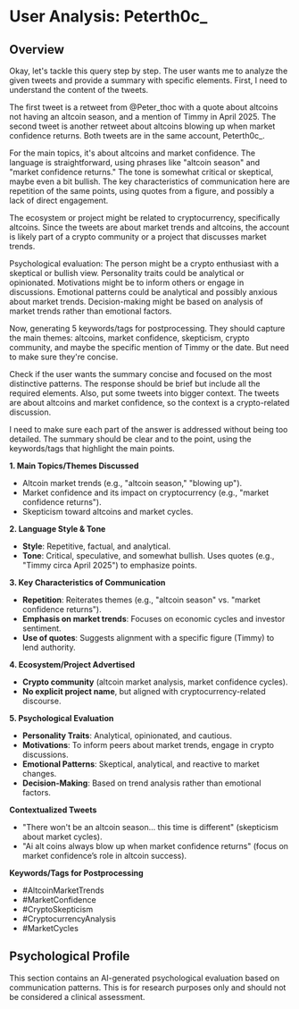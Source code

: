 # User Analysis: Peterth0c_

## Overview

<think>
Okay, let's tackle this query step by step. The user wants me to analyze the given tweets and provide a summary with specific elements. First, I need to understand the content of the tweets.

The first tweet is a retweet from @Peter_thoc with a quote about altcoins not having an altcoin season, and a mention of Timmy in April 2025. The second tweet is another retweet about altcoins blowing up when market confidence returns. Both tweets are in the same account, Peterth0c_. 

For the main topics, it's about altcoins and market confidence. The language is straightforward, using phrases like "altcoin season" and "market confidence returns." The tone is somewhat critical or skeptical, maybe even a bit bullish. The key characteristics of communication here are repetition of the same points, using quotes from a figure, and possibly a lack of direct engagement.

The ecosystem or project might be related to cryptocurrency, specifically altcoins. Since the tweets are about market trends and altcoins, the account is likely part of a crypto community or a project that discusses market trends.

Psychological evaluation: The person might be a crypto enthusiast with a skeptical or bullish view. Personality traits could be analytical or opinionated. Motivations might be to inform others or engage in discussions. Emotional patterns could be analytical and possibly anxious about market trends. Decision-making might be based on analysis of market trends rather than emotional factors.

Now, generating 5 keywords/tags for postprocessing. They should capture the main themes: altcoins, market confidence, skepticism, crypto community, and maybe the specific mention of Timmy or the date. But need to make sure they're concise.

Check if the user wants the summary concise and focused on the most distinctive patterns. The response should be brief but include all the required elements. Also, put some tweets into bigger context. The tweets are about altcoins and market confidence, so the context is a crypto-related discussion.

I need to make sure each part of the answer is addressed without being too detailed. The summary should be clear and to the point, using the keywords/tags that highlight the main points.
</think>

**1. Main Topics/Themes Discussed**  
- Altcoin market trends (e.g., "altcoin season," "blowing up").  
- Market confidence and its impact on cryptocurrency (e.g., "market confidence returns").  
- Skepticism toward altcoins and market cycles.  

**2. Language Style & Tone**  
- **Style**: Repetitive, factual, and analytical.  
- **Tone**: Critical, speculative, and somewhat bullish. Uses quotes (e.g., "Timmy circa April 2025") to emphasize points.  

**3. Key Characteristics of Communication**  
- **Repetition**: Reiterates themes (e.g., "altcoin season" vs. "market confidence returns").  
- **Emphasis on market trends**: Focuses on economic cycles and investor sentiment.  
- **Use of quotes**: Suggests alignment with a specific figure (Timmy) to lend authority.  

**4. Ecosystem/Project Advertised**  
- **Crypto community** (altcoin market analysis, market confidence cycles).  
- **No explicit project name**, but aligned with cryptocurrency-related discourse.  

**5. Psychological Evaluation**  
- **Personality Traits**: Analytical, opinionated, and cautious.  
- **Motivations**: To inform peers about market trends, engage in crypto discussions.  
- **Emotional Patterns**: Skeptical, analytical, and reactive to market changes.  
- **Decision-Making**: Based on trend analysis rather than emotional factors.  

**Contextualized Tweets**  
- "There won't be an altcoin season... this time is different" (skepticism about market cycles).  
- "Ai alt coins always blow up when market confidence returns" (focus on market confidence’s role in altcoin success).  

**Keywords/Tags for Postprocessing**  
- #AltcoinMarketTrends  
- #MarketConfidence  
- #CryptoSkepticism  
- #CryptocurrencyAnalysis  
- #MarketCycles

## Psychological Profile

This section contains an AI-generated psychological evaluation based on communication patterns. This is for research purposes only and should not be considered a clinical assessment.